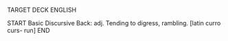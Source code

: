 TARGET DECK
ENGLISH

START
Basic
Discursive
Back: adj. Tending to digress, rambling. [latin curro curs- run]
END
